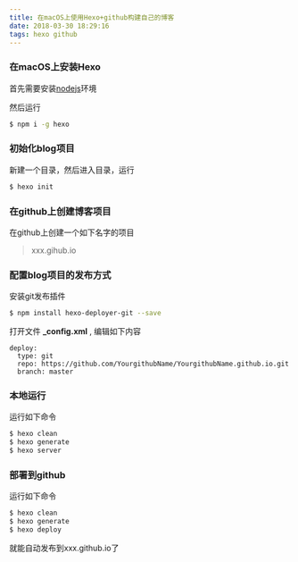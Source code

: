 ```yaml
---
title: 在macOS上使用Hexo+github构建自己的博客
date: 2018-03-30 18:29:16
tags: hexo github
---
```

### 在macOS上安装Hexo
首先需要安装[nodejs](https://nodejs.org/en/)环境

然后运行
``` bash
$ npm i -g hexo
```

### 初始化blog项目
新建一个目录，然后进入目录，运行
``` bash
$ hexo init
```

### 在github上创建博客项目
在github上创建一个如下名字的项目
> xxx.gihub.io

### 配置blog项目的发布方式
安装git发布插件
``` bash
$ npm install hexo-deployer-git --save
```

打开文件 **_config.xml** , 编辑如下内容

```
deploy:
  type: git
  repo: https://github.com/YourgithubName/YourgithubName.github.io.git
  branch: master
```

### 本地运行
运行如下命令
``` bash
$ hexo clean
$ hexo generate
$ hexo server

```

### 部署到github
运行如下命令
``` bash
$ hexo clean
$ hexo generate
$ hexo deploy

```
就能自动发布到xxx.github.io了

